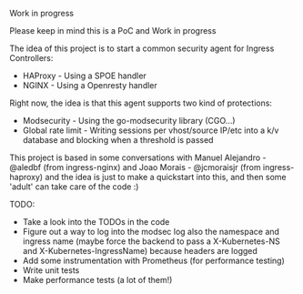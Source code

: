 Work in progress

Please keep in mind this is a PoC and Work in progress

The idea of this project is to start a common security agent for Ingress Controllers:

* HAProxy - Using a SPOE handler
* NGINX - Using a Openresty handler


Right now, the idea is that this agent supports two kind of protections:

* Modsecurity - Using the go-modsecurity library (CGO...)
* Global rate limit - Writing sessions per vhost/source IP/etc into a k/v database and blocking when a threshold is passed

This project is based in some conversations with Manuel Alejandro - @aledbf (from ingress-nginx) and Joao Morais - @jcmoraisjr (from ingress-haproxy) and the idea is just to make a quickstart into this, and then some 'adult' can take care of the code :)

TODO:

* Take a look into the TODOs in the code
* Figure out a way to log into the modsec log also the namespace and ingress name (maybe force the backend to pass a X-Kubernetes-NS and X-Kubernetes-IngressName) because headers are logged
* Add some instrumentation with Prometheus (for performance testing)
* Write unit tests
* Make performance tests (a lot of them!)